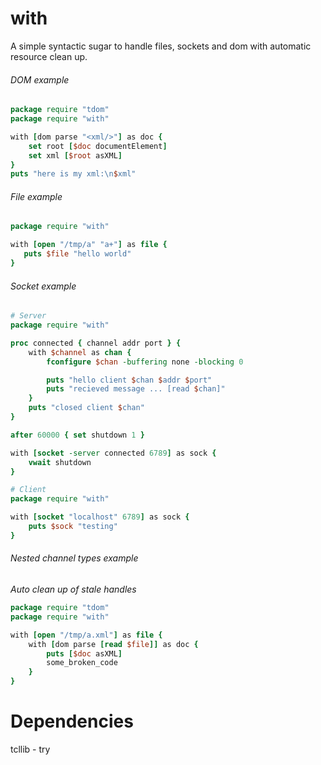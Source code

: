 # with

A simple syntactic sugar to handle files, sockets and dom with automatic resource clean up.

###### DOM example
```tcl
package require "tdom"
package require "with"

with [dom parse "<xml/>"] as doc {
    set root [$doc documentElement]
    set xml [$root asXML]
}
puts "here is my xml:\n$xml"
```

###### File example
```tcl
package require "with"

with [open "/tmp/a" "a+"] as file {
   puts $file "hello world"
}
```

###### Socket example

```tcl
# Server
package require "with"

proc connected { channel addr port } {
    with $channel as chan {
        fconfigure $chan -buffering none -blocking 0

        puts "hello client $chan $addr $port"
        puts "recieved message ... [read $chan]"
    }
    puts "closed client $chan"
}

after 60000 { set shutdown 1 }

with [socket -server connected 6789] as sock {
    vwait shutdown
}

# Client
package require "with"

with [socket "localhost" 6789] as sock {
    puts $sock "testing"
}
```
###### Nested channel types example
*Auto clean up of stale handles*
```tcl
package require "tdom"
package require "with"

with [open "/tmp/a.xml"] as file {
    with [dom parse [read $file]] as doc {
        puts [$doc asXML]
        some_broken_code
    }
}
```

Dependencies
=====
tcllib - try
